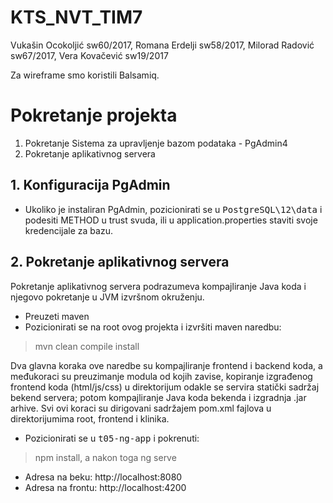 # KTS_NVT_TIM7
Vukašin Ocokoljić sw60/2017,
Romana Erdelji sw58/2017,
Milorad Radović sw67/2017,
Vera Kovačević sw19/2017


Za wireframe smo koristili Balsamiq.

# Pokretanje projekta

1. Pokretanje Sistema za upravljenje bazom podataka - PgAdmin4
2. Pokretanje aplikativnog servera

## 1. Konfiguracija PgAdmin

- Ukoliko je instaliran PgAdmin, pozicionirati se u <tt>PostgreSQL\12\data</tt> i podesiti METHOD u trust svuda, ili u application.properties staviti svoje kredencijale za bazu.

## 2. Pokretanje aplikativnog servera

Pokretanje aplikativnog servera podrazumeva kompajliranje Java koda i njegovo pokretanje u JVM izvršnom okruženju.

- Preuzeti maven
- Pozicionirati se na root ovog projekta i izvršiti maven naredbu: 
> mvn clean compile install

Dva glavna koraka ove naredbe su kompajliranje frontend i backend koda, a međukoraci su preuzimanje modula od kojih zavise, kopiranje izgrađenog frontend koda (html/js/css) u direktorijum odakle se servira statički sadržaj bekend servera; potom kompajliranje Java koda bekenda i izgradnja .jar arhive. Svi ovi koraci su dirigovani sadržajem pom.xml fajlova u direktorijumima root, frontend i klinika.

- Pozicionirati se u <tt>t05-ng-app</tt> i pokrenuti:
> npm install, a nakon toga ng serve

- Adresa na beku:  http://localhost:8080
- Adresa na frontu: http://localhost:4200
